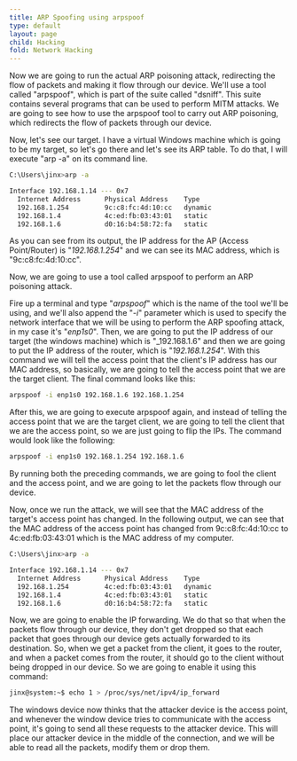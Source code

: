 ```yaml
---
title: ARP Spoofing using arpspoof
type: default
layout: page
child: Hacking
fold: Network Hacking
---
```


Now we are going to run the actual ARP poisoning attack, redirecting the flow of
packets and making it flow through our device. We'll use a tool called
"arpspoof", which is part of the suite called "dsniff". This suite contains
several programs that can be used to perform MITM attacks. We are going to
see how to use the arpspoof tool to carry out ARP poisoning, which redirects
the flow of packets through our device.

Now, let's see our target. I have a virtual Windows machine which is going to be
my target, so let's go there and let's see its ARP table. To do that, I will
execute "arp -a" on its command line.

```bash
C:\Users\jinx>arp -a

Interface 192.168.1.14 --- 0x7
  Internet Address      Physical Address    Type
  192.168.1.254         9c:c8:fc:4d:10:cc   dynamic
  192.168.1.4           4c:ed:fb:03:43:01   static
  192.168.1.6           d0:16:b4:58:72:fa   static
```

As you can see from its output, the IP address for the AP (Access Point/Router)
is "_192.168.1.254_" and we can see its MAC address, which is
"9c:c8:fc:4d:10:cc".

Now, we are going to use a tool called arpspoof to perform an ARP poisoning
attack.

Fire up a terminal and type "_arpspoof_" which is the name of the tool we'll
be using, and we'll also append the "_-i_" parameter which is used to specify
the network interface that we will be using to perform the ARP spoofing attack,
in my case it's "_enp1s0_". Then, we are going to put the IP address of our
target (the windows machine) which is "_192.168.1.6" and then we are going to
put the IP address of the router, which is "_192.168.1.254_". With this command
we will tell the access point that the client's IP address has our MAC address,
so basically, we are going to tell the access point that we are the target
client. The final command looks like this:

```bash
arpspoof -i enp1s0 192.168.1.6 192.168.1.254
```

After this, we are going to execute arpspoof again, and instead of telling the
access point that we are the target client, we are going to tell the client
that we are the access point, so we are just going to flip the IPs. The command
would look like the following:

```bash
arpspoof -i enp1s0 192.168.1.254 192.168.1.6
```

By running both the preceding commands, we are going to fool the client and the
access point, and we are going to let the packets flow through our device.

Now, once we run the attack, we will see that the MAC address of the target's
access point has changed. In the following output, we can see that the MAC
address of the access point has changed from 9c:c8:fc:4d:10:cc to
4c:ed:fb:03:43:01 which is the MAC address of my computer.

```bash
C:\Users\jinx>arp -a

Interface 192.168.1.14 --- 0x7
  Internet Address      Physical Address    Type
  192.168.1.254         4c:ed:fb:03:43:01   dynamic
  192.168.1.4           4c:ed:fb:03:43:01   static
  192.168.1.6           d0:16:b4:58:72:fa   static
```

Now, we are going to enable the IP forwarding. We do that so that when the
packets flow through our device, they don't get dropped so that each packet that
goes through our device gets actually forwarded to its destination. So, when we
get a packet from the client, it goes to the router, and when a packet comes
from the router, it should go to the client without being dropped in our
device. So we are going to enable it using this command:

```bash
jinx@system:~$ echo 1 > /proc/sys/net/ipv4/ip_forward
```

The windows device now thinks that the attacker device is the access point, and
whenever the window device tries to communicate with the access point, it's
going to send all these requests to the attacker device. This will place our
attacker device in the middle of the connection, and we will be able to read
all the packets, modify them or drop them.
